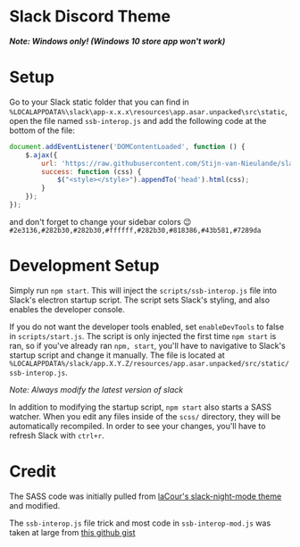 # Slack Discord Theme

**_Note: Windows only! (Windows 10 store app won't work)_**

# Setup
Go to your Slack static folder that you can find in `%LOCALAPPDATA%\slack\app-x.x.x\resources\app.asar.unpacked\src\static`, open the file named `ssb-interop.js` and add the following code at the bottom of the file:
```javascript
document.addEventListener('DOMContentLoaded', function () {
    $.ajax({
        url: 'https://raw.githubusercontent.com/Stijn-van-Nieulande/slack-discord-theme/master/out/main.css',
        success: function (css) {
            $("<style></style>").appendTo('head').html(css);
        }
    });
});
```

and don't forget to change your sidebar colors :wink: `#2e3136,#282b30,#282b30,#ffffff,#282b30,#818386,#43b581,#7289da`

# Development Setup
Simply run `npm start`. This will inject the `scripts/ssb-interop.js` 
file into Slack's electron startup script. The script sets Slack's 
styling, and also enables the developer console.

If you do not want the developer tools enabled, set `enableDevTools` to 
false in `scripts/start.js`. The script is only injected the first time 
`npm start` is ran, so if you've already ran `npm, start`, you'll have 
to navigative to Slack's startup script and change it manually. The file 
is located at `%LOCALAPPDATA%/slack/app.X.Y.Z/resources/app.asar.unpacked/src/static/ssb-interop.js`.

*Note: Always modify the latest version of slack*

In addition to modifying the startup script, `npm start` also starts a 
SASS watcher. When you edit any files inside of the `scss/` directory, 
they will be automatically recompiled. In order to see your changes,
you'll have to refresh Slack with `ctrl+r`.

# Credit
The SASS code was initially pulled from [laCour's slack-night-mode theme](https://github.com/laCour/slack-night-mode/) 
and modified.

The `ssb-interop.js` file trick and most code in `ssb-interop-mod.js` 
was taken at large from [this github gist](https://gist.github.com/DrewML/0acd2e389492e7d9d6be63386d75dd99#gistcomment-2021885)
